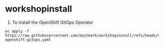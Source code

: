 # workshopinstall

1. To install the OpenShift GitOps Operator

```
oc apply -f https://raw.githubusercontent.com/mostmark/workshopinstall/refs/heads/main/add-openshift-gitops.yaml

```
